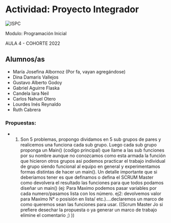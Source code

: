 # Actividad: Proyecto Integrador
![ISPC](https://user-images.githubusercontent.com/87395600/174913447-642ca6df-e52e-40aa-94e1-55df8073b066.png)

Modulo: Programación Inicial

AULA 4 - COHORTE 2022


## Alumnos/as

- María Josefina Albornoz
(Por fa, vayan agregándose)
- Dina Damaris Vallejos  
- Gustavo Alberto Godoy  
- Gabriel Aguirre Flaska
- Candela Iara Neil
- Carlos Nahuel Otero
- Lourdes Inés Reynaldo
- Ruth Cabrera






### Propuestas:

- 1) Son 5 problemas, propongo dividamos en 5 sub grupos de pares y realicemos una funciona cada sub grupo. Luego cada sub grupo proponga un Main() (codigo principal) que llame a las sub funciones por su nombre aunque no conozcamos como esta armada la función que hicieron otros grupos asi podemos practicar el trabajo individual de grupo siendo funcional al equipo en general y experimentamos formas distintas de hacer un main(). Un detalle importante que si deberiamos tener es que definamos o defina el SCRUM Master como devolvera el resultado las funciones para que todos podamos diseñar un main() (ej: Para Maximo podemos pasar variables por cada numero/pasamos lista con los número. ej2: devolvemos valor para Maximo N° o posisión en lista/ etc.)....declaremos un marco de como queremos sean las funciones para usar.
((Scrum Master Jo si prefiere desechar la propuesta o ya generar un marco de trabajo elimine el comentario ;) ))
